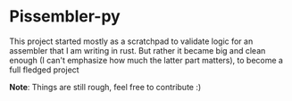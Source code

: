 # Pissembler-py
This project started mostly as a scratchpad to validate logic for an assembler that I am writing in rust. But rather it became big and clean enough
(I can't emphasize how much the latter part matters), to become a full fledged project

**Note**: Things are still rough, feel free to contribute :)
